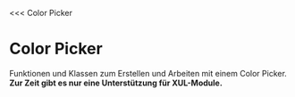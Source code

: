 <<< Color Picker

# Color Picker

Funktionen und Klassen zum Erstellen und Arbeiten mit einem Color Picker. **Zur Zeit gibt es nur eine Unterstützung für XUL-Module.**